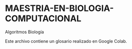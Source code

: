 # MAESTRIA-EN-BIOLOGIA-COMPUTACIONAL
Algoritmos Biología  

Este archivo contiene un glosario realizado en Google Colab. 
